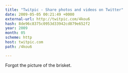 ```yaml
---
title: "Twitpic - Share photos and videos on Twitter"
date: 2009-05-05 00:21:49 +0000
external-url: http://twitpic.com/4kou6
hash: 8de96c8375c0953d33942cd879e652f2
year: 2009
month: 05
scheme: http
host: twitpic.com
path: /4kou6

---
```


Forgot the picture of the brisket.  
